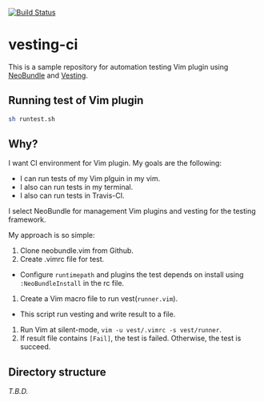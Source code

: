 [![Build Status](https://travis-ci.org/Quramy/vesting-ci.svg?branch=master)](https://travis-ci.org/Quramy/vesting-ci)
# vesting-ci

This is a sample repository for automation testing Vim plugin using [NeoBundle](https://github.com/Shougo/neobundle.vim) and [Vesting](https://github.com/Shougo/vesting).

## Running test of Vim plugin

```bash
sh runtest.sh
```

## Why?

I want CI environment for Vim plugin.
My goals are the following:

* I can run tests of my Vim plguin in my vim.
* I also can run tests in my terminal.
* I also can run tests in Travis-CI.

I select NeoBundle for management Vim plugins and vesting for the testing framework.

My approach is so simple:

1. Clone neobundle.vim from Github.
1. Create .vimrc file for test.
 * Configure `runtimepath` and plugins the test depends on install using `:NeoBundleInstall` in the rc file.
1. Create a Vim macro file to run vest(`runner.vim`).
 * This script run vesting and write result to a file.
1. Run Vim at silent-mode, `vim -u vest/.vimrc -s vest/runner`.
1. If result file contains `[Fail]`, the test is failed. Otherwise, the test is succeed.


## Directory structure

*T.B.D.*


